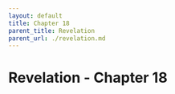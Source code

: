 ```yaml
---
layout: default
title: Chapter 18
parent_title: Revelation
parent_url: ./revelation.md
---
```


# Revelation - Chapter 18
